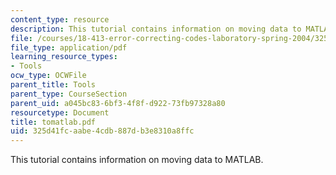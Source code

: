 ```yaml
---
content_type: resource
description: This tutorial contains information on moving data to MATLAB.
file: /courses/18-413-error-correcting-codes-laboratory-spring-2004/325d41fcaabe4cdb887db3e8310a8ffc_tomatlab.pdf
file_type: application/pdf
learning_resource_types:
- Tools
ocw_type: OCWFile
parent_title: Tools
parent_type: CourseSection
parent_uid: a045bc83-6bf3-4f8f-d922-73fb97328a80
resourcetype: Document
title: tomatlab.pdf
uid: 325d41fc-aabe-4cdb-887d-b3e8310a8ffc
---
```

This tutorial contains information on moving data to MATLAB.

